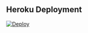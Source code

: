 ## Heroku Deployment
[![Deploy](https://www.herokucdn.com/deploy/button.svg)](https://heroku.com/deploy?template=https://github.com/esrefdi/m-n-m-ir)
